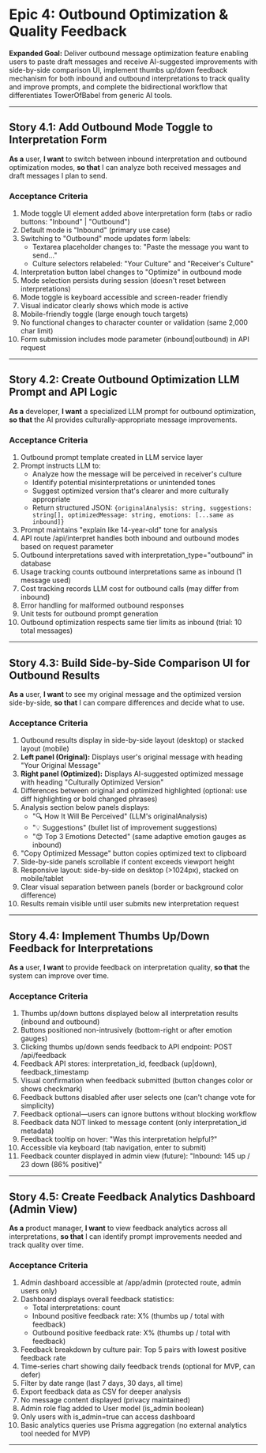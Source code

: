 # Epic 4: Outbound Optimization & Quality Feedback

**Expanded Goal:** Deliver outbound message optimization feature enabling users to paste draft messages and receive AI-suggested improvements with side-by-side comparison UI, implement thumbs up/down feedback mechanism for both inbound and outbound interpretations to track quality and improve prompts, and complete the bidirectional workflow that differentiates TowerOfBabel from generic AI tools.

---

## Story 4.1: Add Outbound Mode Toggle to Interpretation Form

**As a** user,
**I want** to switch between inbound interpretation and outbound optimization modes,
**so that** I can analyze both received messages and draft messages I plan to send.

### Acceptance Criteria

1. Mode toggle UI element added above interpretation form (tabs or radio buttons: "Inbound" | "Outbound")
2. Default mode is "Inbound" (primary use case)
3. Switching to "Outbound" mode updates form labels:
   - Textarea placeholder changes to: "Paste the message you want to send..."
   - Culture selectors relabeled: "Your Culture" and "Receiver's Culture"
4. Interpretation button label changes to "Optimize" in outbound mode
5. Mode selection persists during session (doesn't reset between interpretations)
6. Mode toggle is keyboard accessible and screen-reader friendly
7. Visual indicator clearly shows which mode is active
8. Mobile-friendly toggle (large enough touch targets)
9. No functional changes to character counter or validation (same 2,000 char limit)
10. Form submission includes mode parameter (inbound|outbound) in API request

---

## Story 4.2: Create Outbound Optimization LLM Prompt and API Logic

**As a** developer,
**I want** a specialized LLM prompt for outbound optimization,
**so that** the AI provides culturally-appropriate message improvements.

### Acceptance Criteria

1. Outbound prompt template created in LLM service layer
2. Prompt instructs LLM to:
   - Analyze how the message will be perceived in receiver's culture
   - Identify potential misinterpretations or unintended tones
   - Suggest optimized version that's clearer and more culturally appropriate
   - Return structured JSON: `{originalAnalysis: string, suggestions: string[], optimizedMessage: string, emotions: [...same as inbound]}`
3. Prompt maintains "explain like 14-year-old" tone for analysis
4. API route /api/interpret handles both inbound and outbound modes based on request parameter
5. Outbound interpretations saved with interpretation_type="outbound" in database
6. Usage tracking counts outbound interpretations same as inbound (1 message used)
7. Cost tracking records LLM cost for outbound calls (may differ from inbound)
8. Error handling for malformed outbound responses
9. Unit tests for outbound prompt generation
10. Outbound optimization respects same tier limits as inbound (trial: 10 total messages)

---

## Story 4.3: Build Side-by-Side Comparison UI for Outbound Results

**As a** user,
**I want** to see my original message and the optimized version side-by-side,
**so that** I can compare differences and decide what to use.

### Acceptance Criteria

1. Outbound results display in side-by-side layout (desktop) or stacked layout (mobile)
2. **Left panel (Original):** Displays user's original message with heading "Your Original Message"
3. **Right panel (Optimized):** Displays AI-suggested optimized message with heading "Culturally Optimized Version"
4. Differences between original and optimized highlighted (optional: use diff highlighting or bold changed phrases)
5. Analysis section below panels displays:
   - "🔍 How It Will Be Perceived" (LLM's originalAnalysis)
   - "💡 Suggestions" (bullet list of improvement suggestions)
   - "😊 Top 3 Emotions Detected" (same adaptive emotion gauges as inbound)
6. "Copy Optimized Message" button copies optimized text to clipboard
7. Side-by-side panels scrollable if content exceeds viewport height
8. Responsive layout: side-by-side on desktop (>1024px), stacked on mobile/tablet
9. Clear visual separation between panels (border or background color difference)
10. Results remain visible until user submits new interpretation request

---

## Story 4.4: Implement Thumbs Up/Down Feedback for Interpretations

**As a** user,
**I want** to provide feedback on interpretation quality,
**so that** the system can improve over time.

### Acceptance Criteria

1. Thumbs up/down buttons displayed below all interpretation results (inbound and outbound)
2. Buttons positioned non-intrusively (bottom-right or after emotion gauges)
3. Clicking thumbs up/down sends feedback to API endpoint: POST /api/feedback
4. Feedback API stores: interpretation_id, feedback (up|down), feedback_timestamp
5. Visual confirmation when feedback submitted (button changes color or shows checkmark)
6. Feedback buttons disabled after user selects one (can't change vote for simplicity)
7. Feedback optional—users can ignore buttons without blocking workflow
8. Feedback data NOT linked to message content (only interpretation_id metadata)
9. Feedback tooltip on hover: "Was this interpretation helpful?"
10. Accessible via keyboard (tab navigation, enter to submit)
11. Feedback counter displayed in admin view (future): "Inbound: 145 up / 23 down (86% positive)"

---

## Story 4.5: Create Feedback Analytics Dashboard (Admin View)

**As a** product manager,
**I want** to view feedback analytics across all interpretations,
**so that** I can identify prompt improvements needed and track quality over time.

### Acceptance Criteria

1. Admin dashboard accessible at /app/admin (protected route, admin users only)
2. Dashboard displays overall feedback statistics:
   - Total interpretations: count
   - Inbound positive feedback rate: X% (thumbs up / total with feedback)
   - Outbound positive feedback rate: X% (thumbs up / total with feedback)
3. Feedback breakdown by culture pair: Top 5 pairs with lowest positive feedback rate
4. Time-series chart showing daily feedback trends (optional for MVP, can defer)
5. Filter by date range (last 7 days, 30 days, all time)
6. Export feedback data as CSV for deeper analysis
7. No message content displayed (privacy maintained)
8. Admin role flag added to User model (is_admin boolean)
9. Only users with is_admin=true can access dashboard
10. Basic analytics queries use Prisma aggregation (no external analytics tool needed for MVP)

---
